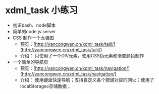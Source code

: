 # xdml_task 小练习
- 初识bash、node脚本
- 简单的node.js server
- CSS 制作一个太极图
    - 预览：[http://yancongwen.cn/xdml_task/taiji/](http://yancongwen.cn/xdml_task/taiji/)
    - 介绍：
        只使用了一个DIV元素，使用CSS伪元素和渐变颜色制作
- 一个简单的导航页
    - 预览：[http://yancongwen.cn/xdml_task/navigation/](http://yancongwen.cn/xdml_task/navigation/)
    - 介绍：
        使用键盘快速导航；支持自定义各个按键对应的网址；使用了localStoragec存储数据；
